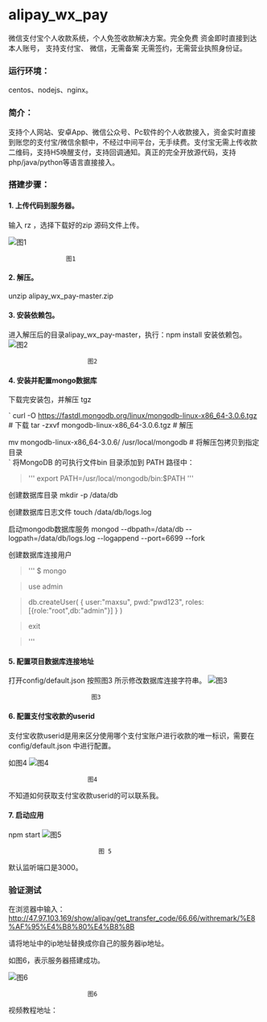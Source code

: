 # alipay_wx_pay
微信支付宝个人收款系统，个人免签收款解决方案。完全免费 资金即时直接到达本人账号， 支持支付宝、 微信，无需备案 无需签约，无需营业执照身份证。


### 运行环境： 
centos、nodejs、nginx。
### 简介：
  支持个人网站、安卓App、微信公众号、Pc软件的个人收款接入，资金实时直接到账您的支付宝/微信余额中，不经过中间平台，无手续费。支付宝无需上传收款二维码，支持H5唤醒支付，支持回调通知。真正的完全开放源代码，支持php/java/python等语言直接接入。

### 搭建步骤：

#### 1. 上传代码到服务器。

输入 rz ，选择下载好的zip 源码文件上传。

![图1](https://github.com/walkingmanc/MyPostImage/blob/master/alipay_wx_pay/1.png)
 
                    图1



#### 2. 解压。
unzip  alipay_wx_pay-master.zip

#### 3. 安装依赖包。
进入解压后的目录alipay_wx_pay-master，执行：npm  install 安装依赖包。
![图2](https://github.com/walkingmanc/MyPostImage/blob/master/alipay_wx_pay/2.png)

                          图2 
#### 4. 安装并配置mongo数据库
 
下载完安装包，并解压 tgz

 `
 curl -O https://fastdl.mongodb.org/linux/mongodb-linux-x86_64-3.0.6.tgz    # 下载
 tar -zxvf mongodb-linux-x86_64-3.0.6.tgz                                   # 解压

 mv  mongodb-linux-x86_64-3.0.6/ /usr/local/mongodb    # 将解压包拷贝到指定目录                   
 `
将MongoDB 的可执行文件bin 目录添加到 PATH 路径中：
>  '''
>  export PATH=/usr/local/mongodb/bin:$PATH
> '''

创建数据库目录
mkdir -p /data/db

创建数据库日志文件
touch /data/db/logs.log

启动mongodb数据库服务
mongod --dbpath=/data/db --logpath=/data/db/logs.log --logappend --port=6699 --fork

创建数据库连接用户

> '''
> $ mongo

> use admin

> db.createUser(
>     {
>       user:"maxsu",
>      pwd:"pwd123",
>       roles:[{role:"root",db:"admin"}]
>     }
>  )

> exit

> '''

#### 5. 配置项目数据库连接地址
打开config/default.json  按照图3 所示修改数据库连接字符串。
![图3](https://github.com/walkingmanc/MyPostImage/blob/master/alipay_wx_pay/3.png)

                           图3 

#### 6. 配置支付宝收款的userid

支付宝收款userid是用来区分使用哪个支付宝账户进行收款的唯一标识，需要在config/default.json 中进行配置。

如图4
![图4](https://github.com/walkingmanc/MyPostImage/blob/master/alipay_wx_pay/4.png)

                          图4

不知道如何获取支付宝收款userid的可以联系我。


#### 7. 启动应用
 npm start 
 ![图5](https://github.com/walkingmanc/MyPostImage/blob/master/alipay_wx_pay/5.png)
 
                             图 5
 
 默认监听端口是3000。
 
 ###  验证测试
 
 在浏览器中输入：http://47.97.103.169/show/alipay/get_transfer_code/66.66/withremark/%E8%AF%95%E4%B8%80%E4%B8%8B
 
 请将地址中的ip地址替换成你自己的服务器ip地址。
 
 如图6，表示服务器搭建成功。
 
 ![图6](https://github.com/walkingmanc/MyPostImage/blob/master/alipay_wx_pay/6.png)

                          图6 
 
 
 
 
 
 
 

视频教程地址：


